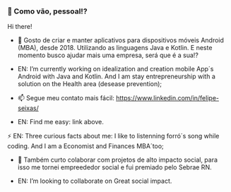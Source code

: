 ###  👋 Como vão, pessoal!?
Hi there!

- 🔭 Gosto de criar e manter aplicativos para dispositivos móveis Android (MBA), desde 2018. Utilizando as linguagens Java e Kotlin.
E neste momento busco ajudar mais uma empresa, será que é a sua!?

* EN: I’m currently working on idealization and creation mobile App´s Android with Java and Kotlin. And I am stay entrepreneurship with a solution on the Health area (desease prevention);

- 📫 Segue meu contato mais fácil: https://www.linkedin.com/in/felipe-seixas/ 
* EN: Find me easy: link above.

⚡ EN: Three curious facts about me: I like to listenning forró´s song while coding. And I am a Economist and Finances MBA´too;

- 👯 Também curto colaborar com projetos de alto impacto social, para isso me tornei empreededor social e fui premiado pelo Sebrae RN.
* EN: I’m looking to collaborate on Great social impact.
